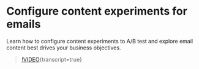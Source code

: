 # Configure content experiments for emails

Learn how to configure content experiments to A/B test and explore email content best drives your business objectives.

>[!VIDEO](https://video.tv.adobe.com/v/3419893/?learn=on){transcript=true}